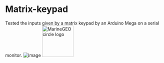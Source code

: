# Matrix-keypad
Tested the inputs given by a matrix keypad by an Arduino Mega on a serial monitor.
![image](https://user-images.githubusercontent.com/78531263/178910951-30b7e9b0-02c6-424f-81dc-3deb8cc784f4.jpg)
<img src="[/assets/img/MarineGEO_logo.png](https://user-images.githubusercontent.com/78531263/178910951-30b7e9b0-02c6-424f-81dc-3deb8cc784f4.jpg)" alt="MarineGEO circle logo" style="height: 100px; width:100px;"/>

